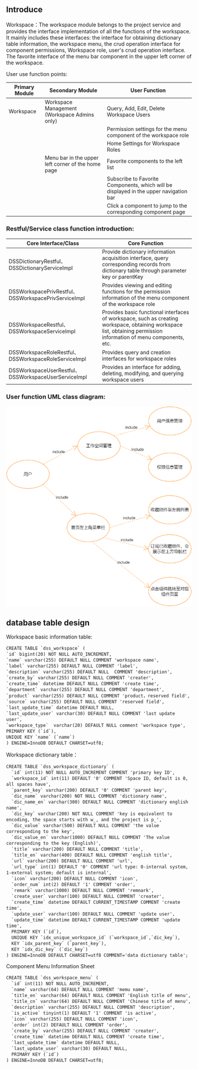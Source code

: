 Introduce
-------------------------
Workspace：The workspace module belongs to the project service and provides the interface implementation of all the functions of the workspace. It mainly includes these interfaces: the interface for obtaining dictionary table information, the workspace menu, the crud operation interface for component permissions,
Workspace role, user's crud operation interface. The favorite interface of the menu bar component in the upper left corner of the workspace.

User use function points:

| Primary Module | Secondary Module | User Function          |
|-------------|-----------               |----------------       |
|   Workspace | Workspace Management (Workspace Admins only) | Query, Add, Edit, Delete Workspace Users    |
|             |                          |    Permission settings for the menu component of the workspace role    |
|             |                         |    Home Settings for Workspace Roles             |
|             | Menu bar in the upper left corner of the home page           |    Favorite components to the left list               |
|             |                         |    Subscribe to Favorite Components, which will be displayed in the upper navigation bar    |
|             |                         |    Click a component to jump to the corresponding component page          |

### Restful/Service class function introduction:

| Core Interface/Class | Core Function                            |
|---------------------------|------------------------------|
| DSSDictionaryRestful、DSSDictionaryServiceImpl           |  Provide dictionary information acquisition interface, query corresponding records from dictionary table through parameter key or parentKey     |
| DSSWorkspacePrivRestful、DSSWorkspacePrivServiceImpl    | Provides viewing and editing functions for the permission information of the menu component of the workspace role                 |
| DSSWorkspaceRestful、DSSWorkspaceServiceImpl            | Provides basic functional interfaces of workspace, such as creating workspace, obtaining workspace list, obtaining permission information of menu components, etc.                |
| DSSWorkspaceRoleRestful、DSSWorkspaceRoleServiceImpl   | Provides query and creation interfaces for workspace roles              |
| DSSWorkspaceUserRestful、DSSWorkspaceUserServiceImpl   | Provides an interface for adding, deleting, modifying, and querying workspace users           |

### User function UML class diagram:
![](images/workspace_uml.drawio.png)

## database table design

Workspace basic information table:
```roomsql
CREATE TABLE `dss_workspace` (
`id` bigint(20) NOT NULL AUTO_INCREMENT,
`name` varchar(255) DEFAULT NULL COMMENT 'workspace name',
`label` varchar(255) DEFAULT NULL COMMENT 'label',
`description` varchar(255) DEFAULT NULL  COMMENT 'description',
`create_by` varchar(255) DEFAULT NULL COMMENT 'creater',
`create_time` datetime DEFAULT NULL COMMENT 'create time',
`department` varchar(255) DEFAULT NULL COMMENT 'department',
`product` varchar(255) DEFAULT NULL COMMENT 'product，reserved field',
`source` varchar(255) DEFAULT NULL COMMENT 'reserved field',
`last_update_time` datetime DEFAULT NULL,
`last_update_user` varchar(30) DEFAULT NULL COMMENT 'last update user',
`workspace_type`  varchar(20) DEFAULT NULL comment 'workspace type',
PRIMARY KEY (`id`),
UNIQUE KEY `name` (`name`)
) ENGINE=InnoDB DEFAULT CHARSET=utf8;
```
Workspace dictionary table：
```roomsql
CREATE TABLE `dss_workspace_dictionary` (
  `id` int(11) NOT NULL AUTO_INCREMENT COMMENT 'primary key ID',
  `workspace_id` int(11) DEFAULT '0' COMMENT 'Space ID, default is 0, all spaces have',
  `parent_key` varchar(200) DEFAULT '0' COMMENT 'parent key',
  `dic_name` varchar(200) NOT NULL COMMENT 'dictionary name',
  `dic_name_en` varchar(300) DEFAULT NULL COMMENT 'dictionary english name',
  `dic_key` varchar(200) NOT NULL COMMENT 'key is equivalent to encoding, the space starts with w_, and the project is p_',
  `dic_value` varchar(500) DEFAULT NULL COMMENT 'the value corresponding to the key',
  `dic_value_en` varchar(1000) DEFAULT NULL COMMENT 'The value corresponding to the key (English)',
  `title` varchar(200) DEFAULT NULL COMMENT 'title',
  `title_en` varchar(400) DEFAULT NULL COMMENT 'english title',
  `url` varchar(200) DEFAULT NULL COMMENT 'url',
  `url_type` int(1) DEFAULT '0' COMMENT 'url type: 0-internal system, 1-external system; default is internal',
  `icon` varchar(200) DEFAULT NULL COMMENT 'icon',
  `order_num` int(2) DEFAULT '1' COMMENT 'order',
  `remark` varchar(1000) DEFAULT NULL COMMENT 'remnark',
  `create_user` varchar(100) DEFAULT NULL COMMENT 'creater',
  `create_time` datetime DEFAULT CURRENT_TIMESTAMP COMMENT 'create time',
  `update_user` varchar(100) DEFAULT NULL COMMENT 'update user',
  `update_time` datetime DEFAULT CURRENT_TIMESTAMP COMMENT 'update time',
  PRIMARY KEY (`id`),
  UNIQUE KEY `idx_unique_workspace_id` (`workspace_id`,`dic_key`),
  KEY `idx_parent_key` (`parent_key`),
  KEY `idx_dic_key` (`dic_key`)
) ENGINE=InnoDB DEFAULT CHARSET=utf8 COMMENT='data dictionary table';
```
Component Menu Information Sheet
```roomsql
CREATE TABLE `dss_workspace_menu` (
  `id` int(11) NOT NULL AUTO_INCREMENT,
  `name` varchar(64) DEFAULT NULL COMMENT 'memu name',
  `title_en` varchar(64) DEFAULT NULL COMMENT 'English title of menu',
  `title_cn` varchar(64) DEFAULT NULL COMMENT 'Chinese title of menu',
  `description` varchar(255) DEFAULT NULL COMMENT 'description',
  `is_active` tinyint(1) DEFAULT '1' COMMENT 'is active',
  `icon` varchar(255) DEFAULT NULL COMMENT 'icon',
  `order` int(2) DEFAULT NULL COMMENT 'order',
  `create_by` varchar(255) DEFAULT NULL COMMENT 'creater',
  `create_time` datetime DEFAULT NULL COMMENT 'create time',
  `last_update_time` datetime DEFAULT NULL,
  `last_update_user` varchar(30) DEFAULT NULL,
  PRIMARY KEY (`id`)
) ENGINE=InnoDB DEFAULT CHARSET=utf8;
```